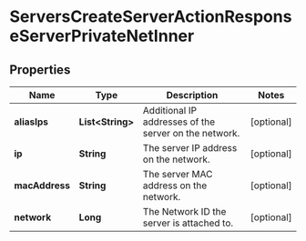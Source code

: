 

# ServersCreateServerActionResponseServerPrivateNetInner


## Properties

| Name | Type | Description | Notes |
|------------ | ------------- | ------------- | -------------|
|**aliasIps** | **List&lt;String&gt;** | Additional IP addresses of the server on the network. |  [optional] |
|**ip** | **String** | The server IP address on the network. |  [optional] |
|**macAddress** | **String** | The server MAC address on the network. |  [optional] |
|**network** | **Long** | The Network ID the server is attached to. |  [optional] |



